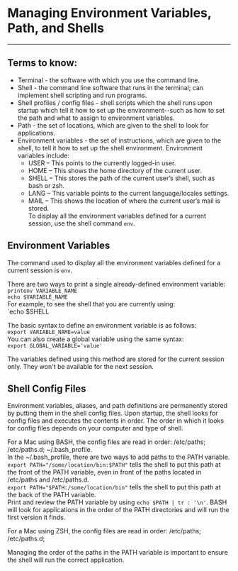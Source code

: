 # Managing Environment Variables, Path, and Shells
---

## Terms to know:

- Terminal - the software with which you use the command line.
- Shell - the command line software that runs in the terminal; can implement shell scripting and run programs.
- Shell profiles / config files - shell scripts which the shell runs upon startup which tell it how to set up the environment--such as how to set the path and what to assign to environment variables.
- Path - the set of locations, which are given to the shell to look for applications.
- Environment variables - the set of instructions, which are given to the shell, to tell it how to set up the shell environment. Environment variables include:
  - USER – This points to the currently logged-in user.
  - HOME – This shows the home directory of the current user.
  - SHELL – This stores the path of the current user’s shell, such as bash or zsh.
  - LANG – This variable points to the current language/locales settings.
  - MAIL – This shows the location of where the current user’s mail is stored.\
To display all the environment variables defined for a current session, use the shell command `env`.


## Environment Variables

The command used to display all the environment variables defined for a current session is `env`.

There are two ways to print a single already-defined environment variable:\
`printenv VARIABLE_NAME`\
`echo $VARIABLE_NAME`\
For example, to see the shell that you are currently using:\
`echo $SHELL

The basic syntax to define an environment variable is as follows:\
`export VARIABLE_NAME=value`\
You can also create a global variable using the same syntax:\
`export GLOBAL_VARIABLE='value'`

The variables defined using this method are stored for the current session only. They won't be available for the next session.

## Shell Config Files

Environment variables, aliases, and path definitions are permanently stored by putting them in the shell config files. Upon startup, the shell looks for config files and executes the contents in order. The order in which it looks for config files depends on your computer and type of shell.

For a Mac using BASH, the config files are read in order: /etc/paths; /etc/paths.d; ~/.bash_profile.\
In the ~/.bash_profile, there are two ways to add paths to the PATH variable.\
`export PATH="/some/location/bin:$PATH"` tells the shell to put this path at the front of the PATH variable, even in front of the paths located in /etc/paths and /etc/paths.d.\
`export PATH="$PATH:/some/location/bin"` tells the shell to put this path at the back of the PATH variable.\
Print and review the PATH variable by using `echo $PATH | tr : '\n'`. BASH will look for applications in the order of the PATH directories and will run the first version it finds.

For a Mac using ZSH, the config files are read in order: /etc/paths; /etc/paths.d;


Managing the order of the paths in the PATH variable is important to ensure the shell will run the correct application.




